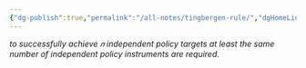 ```yaml
---
{"dg-publish":true,"permalink":"/all-notes/tingbergen-rule/","dgHomeLink":true,"dgPassFrontmatter":false}
---
```



*to successfully achieve 𝑛 independent policy targets at least the same number of independent policy instruments are required.*
